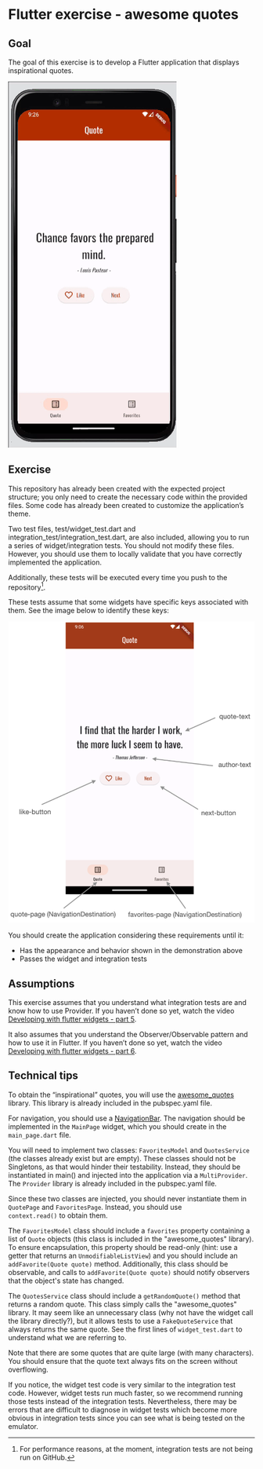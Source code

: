 # Flutter exercise - awesome quotes

## Goal

The goal of this exercise is to develop a Flutter application that displays inspirational quotes.

![demonstração](./docs/awesome-quotes-demo.gif)

## Exercise

This repository has already been created with the expected project structure; you only need to create the necessary code within the provided files. Some code has already been created to customize the application’s theme.

Two test files, test/widget_test.dart and integration_test/integration_test.dart, are also included, allowing you to run a series of widget/integration tests. You should not modify these files. However, you should use them to locally validate that you have correctly implemented the application.

Additionally, these tests will be executed every time you push to the repository[^1].

These tests assume that some widgets have specific keys associated with them. See the image below to identify these keys:

![chaves dos widgets](./docs/screenshot.png)

You should create the application considering these requirements until it:
* Has the appearance and behavior shown in the demonstration above
* Passes the widget and integration tests

## Assumptions

This exercise assumes that you understand what integration tests are and know how to use Provider. If you haven’t done so yet, watch the video [Developing with flutter widgets - part 5](https://www.youtube.com/watch?v=22WyA_NVkLk).

It also assumes that you understand the Observer/Observable pattern and how to use it in Flutter. If you haven’t done so yet, watch the video [Developing with flutter widgets - part 6](https://www.youtube.com/watch?v=6n9qzEjSlzs).

## Technical tips

To obtain the “inspirational” quotes, you will use the [awesome_quotes](https://pub.dev/packages/awesome_quotes) library. This library is already included in the pubspec.yaml file.

For navigation, you should use a [NavigationBar](https://api.flutter.dev/flutter/material/NavigationBar-class.html). The navigation should be implemented in the
`MainPage` widget, which you should create in the `main_page.dart` file.

You will need to implement two classes: `FavoritesModel` and `QuotesService` (the classes already exist but are empty). These classes should not be Singletons, as that would hinder their testability. 
Instead, they should be instantiated in main() and injected into the application via a `MultiProvider`. The `Provider` library is already included in the pubspec.yaml file.

Since these two classes are injected, you should never instantiate them in `QuotePage` and `FavoritesPage`. Instead, you should use  
`context.read()` to obtain them.

The `FavoritesModel` class should include a `favorites` property containing a list of `Quote` objects (this class is included in the "awesome_quotes" library). To ensure encapsulation, this property should be read-only (hint: use a getter that returns an `UnmodifiableListView`) and you should include an `addFavorite(Quote quote)` method. Additionally, this class should be observable, and calls to `addFavorite(Quote quote)` should notify observers that the object's state has changed.

The `QuotesService` class should include a `getRandomQuote()` method that returns a random quote. This class simply calls the "awesome_quotes" library. It may seem like an unnecessary class (why not have the widget call the library directly?), but it allows tests to use a `FakeQuoteService` that always returns the same quote. See the first lines of `widget_test.dart` to understand what we are referring to.

Note that there are some quotes that are quite large (with many characters). You should ensure that the quote text always fits on the screen without overflowing.

If you notice, the widget test code is very similar to the integration test code. However, widget tests run much faster, so we recommend running those tests instead of the integration tests. Nevertheless, there may be errors that are difficult to diagnose in widget tests which become more obvious in integration tests since you can see what is being tested on the emulator.

[^1]: For performance reasons, at the moment, integration tests are not being run on GitHub.

